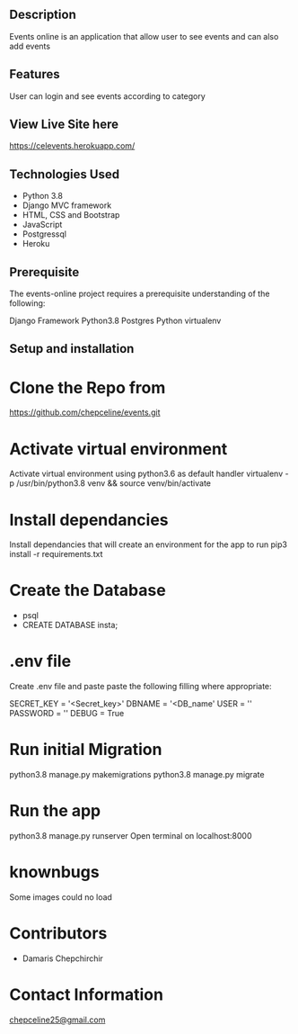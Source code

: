 ## Description

Events online is an application that allow user to see events and can also add events
## Features

User can login and see events according to category

## View Live Site here

https://celevents.herokuapp.com/

## Technologies Used

- Python 3.8
- Django MVC framework
- HTML, CSS and Bootstrap
- JavaScript
- Postgressql
- Heroku
## Prerequisite

The events-online project requires a prerequisite understanding of the following:

Django Framework
Python3.8
Postgres
Python virtualenv

## Setup and installation

# Clone the Repo from

https://github.com/chepceline/events.git

# Activate virtual environment

Activate virtual environment using python3.6 as default handler virtualenv -p /usr/bin/python3.8 venv && source venv/bin/activate

# Install dependancies

Install dependancies that will create an environment for the app to run pip3 install -r requirements.txt

# Create the Database

- psql
- CREATE DATABASE insta;
# .env file

Create .env file and paste paste the following filling where appropriate:

SECRET_KEY = '<Secret_key>'
DBNAME = '<DB_name'
USER = '<Username>'
PASSWORD = '<password>'
DEBUG = True

# Run initial Migration

python3.8 manage.py makemigrations 
python3.8 manage.py migrate

# Run the app

python3.8 manage.py runserver
Open terminal on localhost:8000
# knownbugs
Some images could no load

# Contributors
- Damaris Chepchirchir

# Contact Information
chepceline25@gmail.com